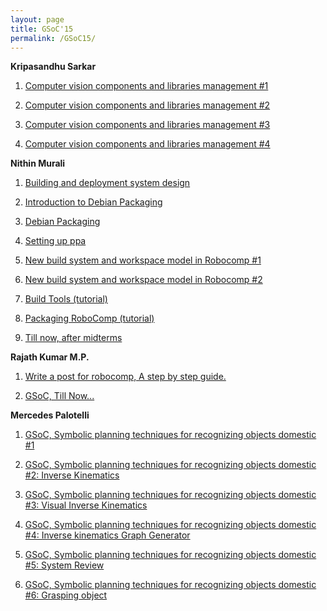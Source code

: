 ```yaml
---
layout: page
title: GSoC'15
permalink: /GSoC15/
---
```


**Kripasandhu Sarkar**

1. [Computer vision components and libraries management #1](http://robocomp.github.io/website/2015/07/02/kripa1/)

2. [Computer vision components and libraries management #2](http://robocomp.github.io/website/2015/07/02/Kripa2/)

3. [Computer vision components and libraries management #3](http://robocomp.github.io/website/2015/08/19/kripasindhu_sarkar_blog_3/)

4. [Computer vision components and libraries management #4](http://robocomp.github.io/website/2015/08/19/kripasindhu_sarkar_blog_4/)


**Nithin Murali**

1. [Building and deployment system design](http://robocomp.github.io/website/2015/05/23/nithin2/)

2. [Introduction to Debian Packaging](http://robocomp.github.io/website/2015/05/23/nithin1/)

3. [Debian Packaging](http://robocomp.github.io/website/2015/06/12/nithin8/)

4. [Setting up ppa](http://robocomp.github.io/website/2015/07/25/nithin10/)

5. [New build system and workspace model in Robocomp #1](http://robocomp.github.io/website/2015/06/20/nithin4/)

6. [New build system and workspace model in Robocomp #2](http://robocomp.github.io/website/2015/06/25/nithin5/)

7. [Build Tools (tutorial)](http://robocomp.github.io/website/2015/06/26/nithin6/)

8. [Packaging RoboComp (tutorial)](http://robocomp.github.io/website/2015/05/23/nithin3/)

9. [ Till now, after midterms](http://robocomp.github.io/website/2015/08/08/nithin9/)

**Rajath Kumar M.P.**

1. [Write a post for robocomp, A step by step guide.](http://robocomp.github.io/website/2015/05/23/post_on_webpage/)

2. [GSoC, Till Now...](http://robocomp.github.io/website/2015/06/25/rajath1/)

**Mercedes Palotelli**

1. [GSoC, Symbolic planning techniques for recognizing objects domestic #1](http://robocomp.github.io/website/2015/06/12/mercedes1/)

2. [GSoC, Symbolic planning techniques for recognizing objects domestic #2: Inverse Kinematics](http://robocomp.github.io/website/2015/06/15/mercedes2/)

3. [GSoC, Symbolic planning techniques for recognizing objects domestic #3: Visual Inverse Kinematics](http://robocomp.github.io/website/2015/06/17/mercedes3/)

4. [GSoC, Symbolic planning techniques for recognizing objects domestic #4: Inverse kinematics Graph Generator](http://robocomp.github.io/website/2015/08/13/mercedes4/)

5. [GSoC, Symbolic planning techniques for recognizing objects domestic #5: System Review](http://robocomp.github.io/website/2015/08/16/mercedes5/)

6. [GSoC, Symbolic planning techniques for recognizing objects domestic #6: Grasping object](http://robocomp.github.io/website/2015/08/20/mercedes6/)

